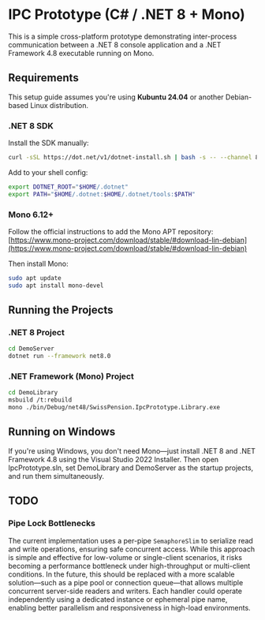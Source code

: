 # IPC Prototype (C# / .NET 8 + Mono)

This is a simple cross-platform prototype demonstrating inter-process communication between a .NET 8 console application and a .NET Framework 4.8 executable running on Mono.

## Requirements

This setup guide assumes you're using **Kubuntu 24.04** or another Debian-based Linux distribution.

### .NET 8 SDK

Install the SDK manually:

```bash
curl -sSL https://dot.net/v1/dotnet-install.sh | bash -s -- --channel 8.0 --install-dir ~/.dotnet
```

Add to your shell config:

```bash
export DOTNET_ROOT="$HOME/.dotnet"
export PATH="$HOME/.dotnet:$HOME/.dotnet/tools:$PATH"
```

### Mono 6.12+

Follow the official instructions to add the Mono APT repository:
[https://www.mono-project.com/download/stable/#download-lin-debian](https://www.mono-project.com/download/stable/#download-lin-debian)

Then install Mono:

```bash
sudo apt update
sudo apt install mono-devel
```

## Running the Projects

### .NET 8 Project

```bash
cd DemoServer
dotnet run --framework net8.0
```

### .NET Framework (Mono) Project

```bash
cd DemoLibrary
msbuild /t:rebuild
mono ./bin/Debug/net48/SwissPension.IpcPrototype.Library.exe
```

## Running on Windows

If you're using Windows, you don't need Mono—just install .NET 8 and .NET Framework 4.8 using the Visual Studio 2022 Installer. Then open IpcPrototype.sln, set DemoLibrary and DemoServer as the startup projects, and run them simultaneously.

## TODO

### Pipe Lock Bottlenecks

The current implementation uses a per-pipe `SemaphoreSlim` to serialize read and write operations, ensuring safe concurrent access. While this approach is simple and effective for low-volume or single-client scenarios, it risks becoming a performance bottleneck under high-throughput or multi-client conditions. In the future, this should be replaced with a more scalable solution—such as a pipe pool or connection queue—that allows multiple concurrent server-side readers and writers. Each handler could operate independently using a dedicated instance or ephemeral pipe name, enabling better parallelism and responsiveness in high-load environments.
